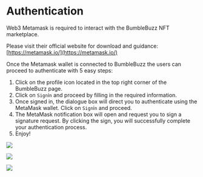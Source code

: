 # Authentication

Web3 Metamask is required to interact with the BumbleBuzz NFT marketplace.

Please visit their official website for download and guidance: [https://metamask.io/](https://metamask.io/)

Once the Metamask wallet is connected to BumbleBuzz the users can proceed to authenticate with 5 easy steps:

1. Click on the profile icon located in the top right corner of the BumbleBuzz page.
2. Click on `Sign`i`n` and proceed by filling in the required information.
3. Once signed in, the dialogue box will direct you to authenticate using the MetaMask wallet. Click on `Sign`i`n` and proceed.
4. The MetaMask notification box will open and request you to sign a signature request. By clicking the sign, you will successfully complete your authentication process.
5. Enjoy!

![](../.gitbook/assets/auth\_1.png)

![](../.gitbook/assets/auth\_2.png)

![](../.gitbook/assets/auth\_3.png)

